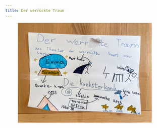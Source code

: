 ```yaml
---
title: Der werrückte Traum
---
```

<figure>
<img src="/img/emil-drawing/IMG_6506.jpg" alt="">
</figure>
